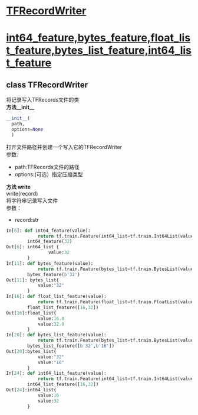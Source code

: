 # [TFRecordWriter](#TFRecordWriter)
# [int64_feature,bytes_feature,float_list_feature,bytes_list_feature,int64_list_feature](#int64_feature)
<div id="TFRecordWriter"></div>

## class TFRecordWriter
将记录写入TFRecords文件的类<br>
**方法__init__**<br>
```python
__init__(
  path,
  options=None
  )
 ```
打开文件路径并创建一个写入它的TFRecordWriter<br>
参数:<br>
* path:TFRecords文件的路径<br>
* options:(可选）指定压缩类型<br>

**方法 write**<br>
write(record)<br>
将字符串记录写入文件<br>
参数：<br>
* record:str<br>

<div id="int64_feature"></div>

```python
In[6]: def int64_feature(value):
       		return tf.train.Feature(int64_list=tf.train.Int64List(value=[value]))
		int64_feature(32)
Out[6]: int64_list {
				value:32
		}
In[11]: def bytes_feature(value):
			return tf.train.Feature(bytes_list=tf.train.BytesList(value=[value]))
		bytes_feature(b'32')
Out[11]: bytes_list{
			value:"32"
		}
In[16]: def float_list_feature(value):
			return tf.train.Feature(float_list=tf.train.FloatList(value=value))
		float_list_feature([16,32])
Out[16]:float_list{
			value:16.0
			value:32.0
		}
In[20]: def bytes_list_feature(value):
			return tf.train.Feature(bytes_list=tf.train.BytesList(value=value))
		bytes_list_feature([b'32',b'16'])
Out[20]:bytes_list{
			value:"32"
			value:"16"
		}
In[24]: def int64_list_feature(value):
			return tf.train.Feature(int64_list=tf.train.Int64List(value=value))
		int64_list_feature([16,32])
Out[24]:int64_list{
			value:16
			value:32
		}
```
